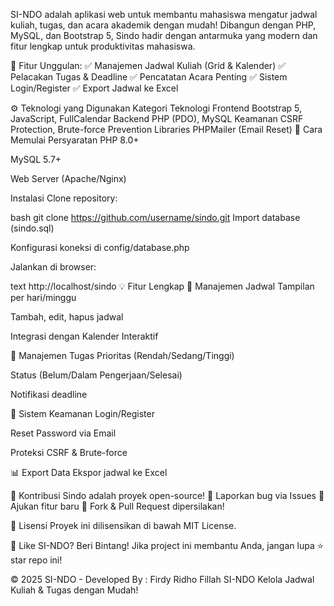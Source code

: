 SI-NDO adalah aplikasi web untuk membantu mahasiswa mengatur jadwal kuliah, tugas, dan acara akademik dengan mudah! Dibangun dengan PHP, MySQL, dan Bootstrap 5, Sindo hadir dengan antarmuka yang modern dan fitur lengkap untuk produktivitas mahasiswa.

🚀 Fitur Unggulan:
✅ Manajemen Jadwal Kuliah (Grid & Kalender)
✅ Pelacakan Tugas & Deadline
✅ Pencatatan Acara Penting
✅ Sistem Login/Register
✅ Export Jadwal ke Excel

⚙️ Teknologi yang Digunakan
Kategori	Teknologi
Frontend	Bootstrap 5, JavaScript, FullCalendar
Backend	PHP (PDO), MySQL
Keamanan	CSRF Protection, Brute-force Prevention
Libraries	PHPMailer (Email Reset)
🚀 Cara Memulai
Persyaratan
PHP 8.0+

MySQL 5.7+

Web Server (Apache/Nginx)

Instalasi
Clone repository:

bash
git clone https://github.com/username/sindo.git
Import database (sindo.sql)

Konfigurasi koneksi di config/database.php

Jalankan di browser:

text
http://localhost/sindo
💡 Fitur Lengkap
📅 Manajemen Jadwal
Tampilan per hari/minggu

Tambah, edit, hapus jadwal

Integrasi dengan Kalender Interaktif

📝 Manajemen Tugas
Prioritas (Rendah/Sedang/Tinggi)

Status (Belum/Dalam Pengerjaan/Selesai)

Notifikasi deadline

🔐 Sistem Keamanan
Login/Register

Reset Password via Email

Proteksi CSRF & Brute-force

📊 Export Data
Ekspor jadwal ke Excel

🤝 Kontribusi
Sindo adalah proyek open-source!
🔹 Laporkan bug via Issues
🔹 Ajukan fitur baru
🔹 Fork & Pull Request dipersilakan!

📜 Lisensi
Proyek ini dilisensikan di bawah MIT License.

🌟 Like SI-NDO? Beri Bintang!
Jika project ini membantu Anda, jangan lupa ⭐ star repo ini!


© 2025 SI-NDO - Developed By : Firdy Ridho Fillah 
SI-NDO Kelola Jadwal Kuliah & Tugas dengan Mudah!
